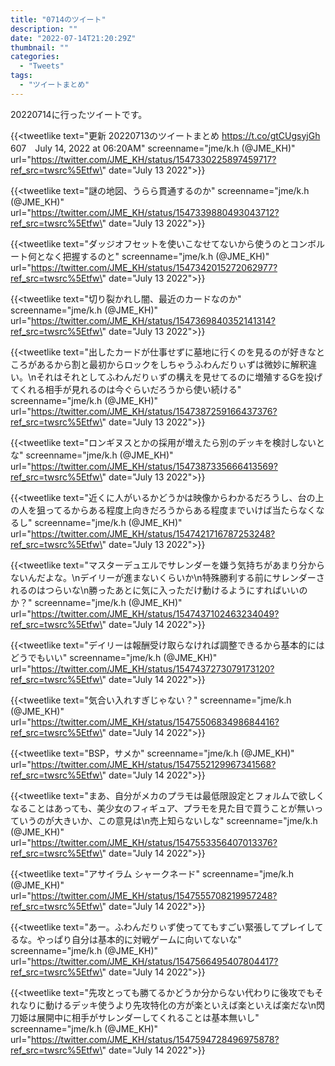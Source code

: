 ```yaml
---
title: "0714のツイート"
description: ""
date: "2022-07-14T21:20:29Z"
thumbnail: ""
categories:
  - "Tweets"
tags:
  - "ツイートまとめ"
---
```

20220714に行ったツイートです。
<!--more-->
{{<tweetlike text=\"更新 20220713のツイートまとめ https://t.co/gtCUgsyjGh 607　July 14, 2022 at 06:20AM\" screenname=\"jme/k.h (@JME_KH)\" url=\"https://twitter.com/JME_KH/status/1547330225897459717?ref_src=twsrc%5Etfw\" date=\"July 13 2022\">}}

{{<tweetlike text=\"謎の地図、うらら貫通するのか\" screenname=\"jme/k.h (@JME_KH)\" url=\"https://twitter.com/JME_KH/status/1547339880493043712?ref_src=twsrc%5Etfw\" date=\"July 13 2022\">}}

{{<tweetlike text=\"ダッジオフセットを使いこなせてないから使うのとコンボルート何となく把握するのと\" screenname=\"jme/k.h (@JME_KH)\" url=\"https://twitter.com/JME_KH/status/1547342015272062977?ref_src=twsrc%5Etfw\" date=\"July 13 2022\">}}

{{<tweetlike text=\"切り裂かれし闇、最近のカードなのか\" screenname=\"jme/k.h (@JME_KH)\" url=\"https://twitter.com/JME_KH/status/1547369840352141314?ref_src=twsrc%5Etfw\" date=\"July 13 2022\">}}

{{<tweetlike text=\"出したカードが仕事せずに墓地に行くのを見るのが好きなところがあるから割と最初からロックをしちゃうふわんだりぃずは微妙に解釈違い。\nそれはそれとしてふわんだりぃずの構えを見せてるのに増殖するGを投げてくれる相手が見れるのは今ぐらいだろうから使い続ける\" screenname=\"jme/k.h (@JME_KH)\" url=\"https://twitter.com/JME_KH/status/1547387259166437376?ref_src=twsrc%5Etfw\" date=\"July 13 2022\">}}

{{<tweetlike text=\"ロンギヌスとかの採用が増えたら別のデッキを検討しないとな\" screenname=\"jme/k.h (@JME_KH)\" url=\"https://twitter.com/JME_KH/status/1547387335666413569?ref_src=twsrc%5Etfw\" date=\"July 13 2022\">}}

{{<tweetlike text=\"近くに人がいるかどうかは映像からわかるだろうし、台の上の人を狙ってるからある程度上向きだろうからある程度までいけば当たらなくなるし\" screenname=\"jme/k.h (@JME_KH)\" url=\"https://twitter.com/JME_KH/status/1547421716787253248?ref_src=twsrc%5Etfw\" date=\"July 13 2022\">}}

{{<tweetlike text=\"マスターデュエルでサレンダーを嫌う気持ちがあまり分からないんだよな。\nデイリーが進まないくらいか\n特殊勝利する前にサレンダーされるのはつらいな\n勝ったあとに気に入っただけ動けるようにすればいいのか？\" screenname=\"jme/k.h (@JME_KH)\" url=\"https://twitter.com/JME_KH/status/1547437102463234049?ref_src=twsrc%5Etfw\" date=\"July 14 2022\">}}

{{<tweetlike text=\"デイリーは報酬受け取らなければ調整できるから基本的にはどうでもいい\" screenname=\"jme/k.h (@JME_KH)\" url=\"https://twitter.com/JME_KH/status/1547437273079173120?ref_src=twsrc%5Etfw\" date=\"July 14 2022\">}}

{{<tweetlike text=\"気合い入れすぎじゃない？\" screenname=\"jme/k.h (@JME_KH)\" url=\"https://twitter.com/JME_KH/status/1547550683498684416?ref_src=twsrc%5Etfw\" date=\"July 14 2022\">}}

{{<tweetlike text=\"BSP，サメか\" screenname=\"jme/k.h (@JME_KH)\" url=\"https://twitter.com/JME_KH/status/1547552129967341568?ref_src=twsrc%5Etfw\" date=\"July 14 2022\">}}

{{<tweetlike text=\"まあ、自分がメカのプラモは最低限設定とフォルムで欲しくなることはあっても、美少女のフィギュア、プラモを見た目で買うことが無いっていうのが大きいか、この意見は\n売上知らないしな\" screenname=\"jme/k.h (@JME_KH)\" url=\"https://twitter.com/JME_KH/status/1547553356407013376?ref_src=twsrc%5Etfw\" date=\"July 14 2022\">}}

{{<tweetlike text=\"アサイラム シャークネード\" screenname=\"jme/k.h (@JME_KH)\" url=\"https://twitter.com/JME_KH/status/1547555708219957248?ref_src=twsrc%5Etfw\" date=\"July 14 2022\">}}

{{<tweetlike text=\"あー。ふわんだりぃず使っててもすごい緊張してプレイしてるな。やっぱり自分は基本的に対戦ゲームに向いてないな\" screenname=\"jme/k.h (@JME_KH)\" url=\"https://twitter.com/JME_KH/status/1547566495407804417?ref_src=twsrc%5Etfw\" date=\"July 14 2022\">}}

{{<tweetlike text=\"先攻とっても勝てるかどうか分からない代わりに後攻でもそれなりに動けるデッキ使うより先攻特化の方が楽といえば楽といえば楽だな\n閃刀姫は展開中に相手がサレンダーしてくれることは基本無いし\" screenname=\"jme/k.h (@JME_KH)\" url=\"https://twitter.com/JME_KH/status/1547594728496975878?ref_src=twsrc%5Etfw\" date=\"July 14 2022\">}}

